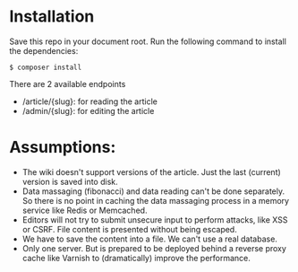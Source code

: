 # Installation
Save this repo in your document root. Run the following command to install the dependencies:

    $ composer install

There are 2 available endpoints
- /article/{slug}: for reading the article
- /admin/{slug}: for editing the article

# Assumptions:
- The wiki doesn't support versions of the article. Just the last (current) version is saved into disk.
- Data massaging (fibonacci) and data reading can't be done separately. So there is no point in caching the data massaging process in a memory service like Redis or Memcached.
- Editors will not try to submit unsecure input to perform attacks, like XSS or CSRF. File content is presented without being escaped.
- We have to save the content into a file. We can't use a real database.
- Only one server. But is prepared to be deployed behind a reverse proxy cache like Varnish to (dramatically) improve the performance.